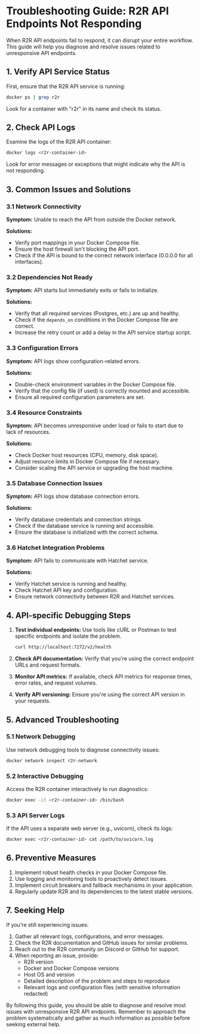 # Troubleshooting Guide: R2R API Endpoints Not Responding

When R2R API endpoints fail to respond, it can disrupt your entire workflow. This guide will help you diagnose and resolve issues related to unresponsive API endpoints.

## 1. Verify API Service Status

First, ensure that the R2R API service is running:

```bash
docker ps | grep r2r
```

Look for a container with "r2r" in its name and check its status.

## 2. Check API Logs

Examine the logs of the R2R API container:

```bash
docker logs <r2r-container-id>
```

Look for error messages or exceptions that might indicate why the API is not responding.

## 3. Common Issues and Solutions

### 3.1 Network Connectivity

**Symptom:** Unable to reach the API from outside the Docker network.

**Solutions:**
- Verify port mappings in your Docker Compose file.
- Ensure the host firewall isn't blocking the API port.
- Check if the API is bound to the correct network interface (0.0.0.0 for all interfaces).

### 3.2 Dependencies Not Ready

**Symptom:** API starts but immediately exits or fails to initialize.

**Solutions:**
- Verify that all required services (Postgres, etc.) are up and healthy.
- Check if the `depends_on` conditions in the Docker Compose file are correct.
- Increase the retry count or add a delay in the API service startup script.

### 3.3 Configuration Errors

**Symptom:** API logs show configuration-related errors.

**Solutions:**
- Double-check environment variables in the Docker Compose file.
- Verify that the config file (if used) is correctly mounted and accessible.
- Ensure all required configuration parameters are set.

### 3.4 Resource Constraints

**Symptom:** API becomes unresponsive under load or fails to start due to lack of resources.

**Solutions:**
- Check Docker host resources (CPU, memory, disk space).
- Adjust resource limits in Docker Compose file if necessary.
- Consider scaling the API service or upgrading the host machine.

### 3.5 Database Connection Issues

**Symptom:** API logs show database connection errors.

**Solutions:**
- Verify database credentials and connection strings.
- Check if the database service is running and accessible.
- Ensure the database is initialized with the correct schema.

### 3.6 Hatchet Integration Problems

**Symptom:** API fails to communicate with Hatchet service.

**Solutions:**
- Verify Hatchet service is running and healthy.
- Check Hatchet API key and configuration.
- Ensure network connectivity between R2R and Hatchet services.

## 4. API-specific Debugging Steps

1. **Test individual endpoints:**
   Use tools like cURL or Postman to test specific endpoints and isolate the problem.

   ```bash
   curl http://localhost:7272/v2/health
   ```

2. **Check API documentation:**
   Verify that you're using the correct endpoint URLs and request formats.

3. **Monitor API metrics:**
   If available, check API metrics for response times, error rates, and request volumes.

4. **Verify API versioning:**
   Ensure you're using the correct API version in your requests.

## 5. Advanced Troubleshooting

### 5.1 Network Debugging

Use network debugging tools to diagnose connectivity issues:

```bash
docker network inspect r2r-network
```

### 5.2 Interactive Debugging

Access the R2R container interactively to run diagnostics:

```bash
docker exec -it <r2r-container-id> /bin/bash
```

### 5.3 API Server Logs

If the API uses a separate web server (e.g., uvicorn), check its logs:

```bash
docker exec <r2r-container-id> cat /path/to/uvicorn.log
```

## 6. Preventive Measures

1. Implement robust health checks in your Docker Compose file.
2. Use logging and monitoring tools to proactively detect issues.
3. Implement circuit breakers and fallback mechanisms in your application.
4. Regularly update R2R and its dependencies to the latest stable versions.

## 7. Seeking Help

If you're still experiencing issues:

1. Gather all relevant logs, configurations, and error messages.
2. Check the R2R documentation and GitHub issues for similar problems.
3. Reach out to the R2R community on Discord or GitHub for support.
4. When reporting an issue, provide:
   - R2R version
   - Docker and Docker Compose versions
   - Host OS and version
   - Detailed description of the problem and steps to reproduce
   - Relevant logs and configuration files (with sensitive information redacted)

By following this guide, you should be able to diagnose and resolve most issues with unresponsive R2R API endpoints. Remember to approach the problem systematically and gather as much information as possible before seeking external help.